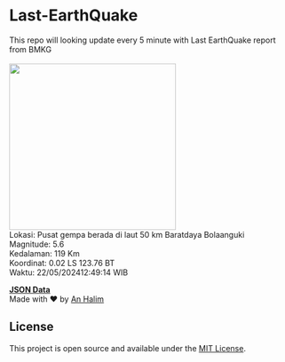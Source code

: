 # Last-EarthQuake
This repo will looking update every 5 minute with Last EarthQuake report from BMKG
<br>
<br>
<img src="https://static.bmkg.go.id/20240522124914.mmi.jpg" width="300"/>
<br>
Lokasi: Pusat gempa berada di laut 50 km Baratdaya Bolaanguki <br>
Magnitude: 5.6 <br>
Kedalaman: 119 Km <br>
Koordinat: 0.02 LS 123.76 BT <br>
Waktu: 22/05/202412:49:14 WIB <br>

<a href="./data/data.json">**JSON Data**</a>
<br>
Made with ❤️ by <a href="https://github.com/an-halim">An Halim</a>
## License

This project is open source and available under the [MIT License](LICENSE).
